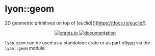 # lyon::geom

2D geometric primitives on top of [euclid](](https://docs.rs/euclid/).

<p align="center">
  <a href="https://crates.io/crates/lyon_geom">
      <img src="https://img.shields.io/crates/v/lyon_geom.svg" alt="crates.io">
  </a>
  <a href="https://docs.rs/lyon_geom">
      <img src="https://docs.rs/lyon_geom/badge.svg" alt="documentation">
  </a>
</p>

`lyon_geom` can be used as a standalone crate or as part of[lyon](https://docs.rs/lyon/) via the `lyon::geom` module. 
